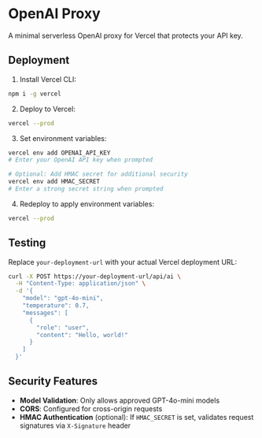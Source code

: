 # OpenAI Proxy

A minimal serverless OpenAI proxy for Vercel that protects your API key.

## Deployment

1. Install Vercel CLI:
```bash
npm i -g vercel
```

2. Deploy to Vercel:
```bash
vercel --prod
```

3. Set environment variables:
```bash
vercel env add OPENAI_API_KEY
# Enter your OpenAI API key when prompted

# Optional: Add HMAC secret for additional security
vercel env add HMAC_SECRET
# Enter a strong secret string when prompted
```

4. Redeploy to apply environment variables:
```bash
vercel --prod
```

## Testing

Replace `your-deployment-url` with your actual Vercel deployment URL:

```bash
curl -X POST https://your-deployment-url/api/ai \
  -H "Content-Type: application/json" \
  -d '{
    "model": "gpt-4o-mini",
    "temperature": 0.7,
    "messages": [
      {
        "role": "user", 
        "content": "Hello, world!"
      }
    ]
  }'
```

## Security Features

- **Model Validation**: Only allows approved GPT-4o-mini models
- **CORS**: Configured for cross-origin requests
- **HMAC Authentication** (optional): If `HMAC_SECRET` is set, validates request signatures via `X-Signature` header
